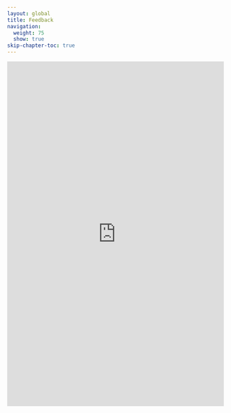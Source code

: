 ```yaml
---
layout: global
title: Feedback
navigation:
  weight: 75
  show: true
skip-chapter-toc: true
---
```


<iframe
src="https://docs.google.com/forms/d/1-e7BTBJmV0dmvMjrloBSuw1RM-sM9hgAlVl6LRO2ado/viewform?embedded=true"
width="100%" height="800" frameborder="0" marginheight="0"
marginwidth="0">Loading...</iframe>
